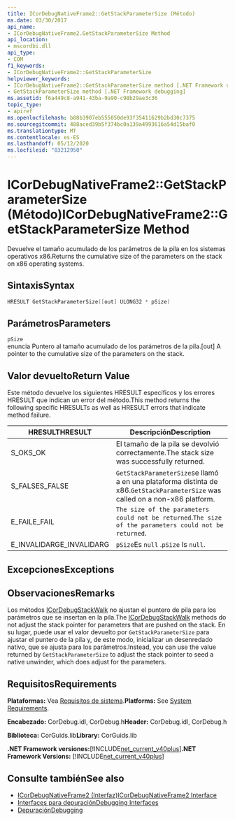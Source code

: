```yaml
---
title: ICorDebugNativeFrame2::GetStackParameterSize (Método)
ms.date: 03/30/2017
api_name:
- ICorDebugNativeFrame2.GetStackParameterSize Method
api_location:
- mscordbi.dll
api_type:
- COM
f1_keywords:
- ICorDebugNativeFrame2::GetStackParameterSize
helpviewer_keywords:
- ICorDebugNativeFrame2::GetStackParameterSize method [.NET Framework debugging]
- GetStackParameterSize method [.NET Framework debugging]
ms.assetid: f6a449c8-a941-43ba-9a90-c98b29ae3c36
topic_type:
- apiref
ms.openlocfilehash: b88b3907eb555050de93f35411629b2bd30c7375
ms.sourcegitcommit: 488aced39b5f374bc0a139a4993616a54d15baf0
ms.translationtype: MT
ms.contentlocale: es-ES
ms.lasthandoff: 05/12/2020
ms.locfileid: "83212950"
---
```

# <a name="icordebugnativeframe2getstackparametersize-method"></a><span data-ttu-id="b7c2a-102">ICorDebugNativeFrame2::GetStackParameterSize (Método)</span><span class="sxs-lookup"><span data-stu-id="b7c2a-102">ICorDebugNativeFrame2::GetStackParameterSize Method</span></span>
<span data-ttu-id="b7c2a-103">Devuelve el tamaño acumulado de los parámetros de la pila en los sistemas operativos x86.</span><span class="sxs-lookup"><span data-stu-id="b7c2a-103">Returns the cumulative size of the parameters on the stack on x86 operating systems.</span></span>  
  
## <a name="syntax"></a><span data-ttu-id="b7c2a-104">Sintaxis</span><span class="sxs-lookup"><span data-stu-id="b7c2a-104">Syntax</span></span>  
  
```cpp  
HRESULT GetStackParameterSize([out] ULONG32 * pSize)  
```  
  
## <a name="parameters"></a><span data-ttu-id="b7c2a-105">Parámetros</span><span class="sxs-lookup"><span data-stu-id="b7c2a-105">Parameters</span></span>  
 `pSize`  
 <span data-ttu-id="b7c2a-106">enuncia Puntero al tamaño acumulado de los parámetros de la pila.</span><span class="sxs-lookup"><span data-stu-id="b7c2a-106">[out] A pointer to the cumulative size of the parameters on the stack.</span></span>  
  
## <a name="return-value"></a><span data-ttu-id="b7c2a-107">Valor devuelto</span><span class="sxs-lookup"><span data-stu-id="b7c2a-107">Return Value</span></span>  
 <span data-ttu-id="b7c2a-108">Este método devuelve los siguientes HRESULT específicos y los errores HRESULT que indican un error del método.</span><span class="sxs-lookup"><span data-stu-id="b7c2a-108">This method returns the following specific HRESULTs as well as HRESULT errors that indicate method failure.</span></span>  
  
|<span data-ttu-id="b7c2a-109">HRESULT</span><span class="sxs-lookup"><span data-stu-id="b7c2a-109">HRESULT</span></span>|<span data-ttu-id="b7c2a-110">Descripción</span><span class="sxs-lookup"><span data-stu-id="b7c2a-110">Description</span></span>|  
|-------------|-----------------|  
|<span data-ttu-id="b7c2a-111">S_OK</span><span class="sxs-lookup"><span data-stu-id="b7c2a-111">S_OK</span></span>|<span data-ttu-id="b7c2a-112">El tamaño de la pila se devolvió correctamente.</span><span class="sxs-lookup"><span data-stu-id="b7c2a-112">The stack size was successfully returned.</span></span>|  
|<span data-ttu-id="b7c2a-113">S_FALSE</span><span class="sxs-lookup"><span data-stu-id="b7c2a-113">S_FALSE</span></span>|<span data-ttu-id="b7c2a-114">`GetStackParameterSize`se llamó a en una plataforma distinta de x86.</span><span class="sxs-lookup"><span data-stu-id="b7c2a-114">`GetStackParameterSize` was called on a non-x86 platform.</span></span>|  
|<span data-ttu-id="b7c2a-115">E_FAIL</span><span class="sxs-lookup"><span data-stu-id="b7c2a-115">E_FAIL</span></span>|<span data-ttu-id="b7c2a-116">`The size of the parameters could not be returned`.</span><span class="sxs-lookup"><span data-stu-id="b7c2a-116">`The size of the parameters could not be returned`.</span></span>|  
|<span data-ttu-id="b7c2a-117">E_INVALIDARG</span><span class="sxs-lookup"><span data-stu-id="b7c2a-117">E_INVALIDARG</span></span>|<span data-ttu-id="b7c2a-118">`pSize`Es `null` .</span><span class="sxs-lookup"><span data-stu-id="b7c2a-118">`pSize` Is `null`.</span></span>|  
  
## <a name="exceptions"></a><span data-ttu-id="b7c2a-119">Excepciones</span><span class="sxs-lookup"><span data-stu-id="b7c2a-119">Exceptions</span></span>  
  
## <a name="remarks"></a><span data-ttu-id="b7c2a-120">Observaciones</span><span class="sxs-lookup"><span data-stu-id="b7c2a-120">Remarks</span></span>  
 <span data-ttu-id="b7c2a-121">Los métodos [ICorDebugStackWalk](icordebugstackwalk-interface.md) no ajustan el puntero de pila para los parámetros que se insertan en la pila.</span><span class="sxs-lookup"><span data-stu-id="b7c2a-121">The [ICorDebugStackWalk](icordebugstackwalk-interface.md) methods do not adjust the stack pointer for parameters that are pushed on the stack.</span></span> <span data-ttu-id="b7c2a-122">En su lugar, puede usar el valor devuelto por `GetStackParameterSize` para ajustar el puntero de la pila y, de este modo, inicializar un desenredado nativo, que se ajusta para los parámetros.</span><span class="sxs-lookup"><span data-stu-id="b7c2a-122">Instead, you can use the value returned by `GetStackParameterSize` to adjust the stack pointer to seed a native unwinder, which does adjust for the parameters.</span></span>  
  
## <a name="requirements"></a><span data-ttu-id="b7c2a-123">Requisitos</span><span class="sxs-lookup"><span data-stu-id="b7c2a-123">Requirements</span></span>  
 <span data-ttu-id="b7c2a-124">**Plataformas:** Vea [Requisitos de sistema](../../get-started/system-requirements.md).</span><span class="sxs-lookup"><span data-stu-id="b7c2a-124">**Platforms:** See [System Requirements](../../get-started/system-requirements.md).</span></span>  
  
 <span data-ttu-id="b7c2a-125">**Encabezado:** CorDebug.idl, CorDebug.h</span><span class="sxs-lookup"><span data-stu-id="b7c2a-125">**Header:** CorDebug.idl, CorDebug.h</span></span>  
  
 <span data-ttu-id="b7c2a-126">**Biblioteca:** CorGuids.lib</span><span class="sxs-lookup"><span data-stu-id="b7c2a-126">**Library:** CorGuids.lib</span></span>  
  
 <span data-ttu-id="b7c2a-127">**.NET Framework versiones:**[!INCLUDE[net_current_v40plus](../../../../includes/net-current-v40plus-md.md)]</span><span class="sxs-lookup"><span data-stu-id="b7c2a-127">**.NET Framework Versions:** [!INCLUDE[net_current_v40plus](../../../../includes/net-current-v40plus-md.md)]</span></span>  
  
## <a name="see-also"></a><span data-ttu-id="b7c2a-128">Consulte también</span><span class="sxs-lookup"><span data-stu-id="b7c2a-128">See also</span></span>

- [<span data-ttu-id="b7c2a-129">ICorDebugNativeFrame2 (Interfaz)</span><span class="sxs-lookup"><span data-stu-id="b7c2a-129">ICorDebugNativeFrame2 Interface</span></span>](icordebugnativeframe2-interface.md)
- [<span data-ttu-id="b7c2a-130">Interfaces para depuración</span><span class="sxs-lookup"><span data-stu-id="b7c2a-130">Debugging Interfaces</span></span>](debugging-interfaces.md)
- [<span data-ttu-id="b7c2a-131">Depuración</span><span class="sxs-lookup"><span data-stu-id="b7c2a-131">Debugging</span></span>](index.md)
